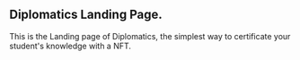 ## Diplomatics Landing Page.

This is the Landing page of Diplomatics, the simplest way to certificate  your student's knowledge with a NFT.
